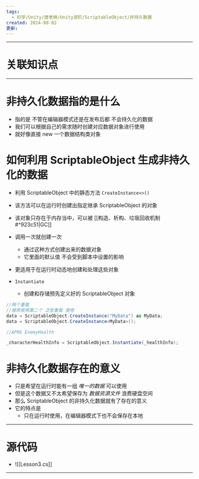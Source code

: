 ```yaml
---
tags:
  - 科学/Unity/唐老狮/Unity进阶/ScriptableObject/非持久数据
created: 2024-08-02
更新:
---
```


---
# 关联知识点



---
# 非持久化数据指的是什么

- 指的是 不管在编辑器模式还是在发布后都 不会持久化的数据
- 我们可以根据自己的需求随时创建对应数据对象进行使用
- 就好像直接 new 一个数据结构类对象
# 如何利用 ScriptableObject 生成非持久化的数据

- 利用 ScriptableObject 中的静态方法 `CreateInstance<>()`
- 该方法可以在运行时创建出指定继承 ScriptableObject 的对象
- 该对象只存在于内存当中，可以被 [[构造、析构、垃圾回收机制#^923c51|GC]] 
- 调用一次就创建一次
	- 通过这种方式创建出来的数据对象
	- 它里面的默认值 不会受到脚本中设置的影响
- 更适用于在运行时动态地创建和处理这些对象

- `Instantiate`
	- 创建和存储预先定义好的 ScriptableObject 对象

```C#
//两个重载
//推荐使用第二个 泛型重载 使用
data = ScriptableObject.CreateInstance("MyData") as MyData;
data = ScriptableObject.CreateInstance<MyData>();

//APRG EnemyHealth

_characterHealthInfo = ScriptableObject.Instantiate(_healthInfo);

```
# 非持久化数据存在的意义

- 只是希望在运行时能有一组 *唯一的数据* 可以使用
- 但是这个数据又不太希望保存为 *数据资源文件* 浪费硬盘空间
- 那么 ScriptableObject 的非持久化数据就有了存在的意义
- 它的特点是
	- 只在运行时使用，在编辑器模式下也不会保存在本地

---
# 源代码

- ![[Lesson3.cs]]

---